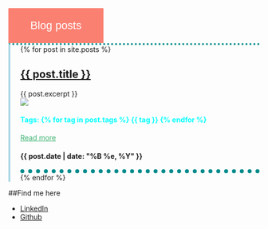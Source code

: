 <!-- <head>
{% if site.google_analytics and jekyll.environment == 'production' %}
{% include analytics.html %}
{% endif %}
</head> -->

<style>
  .blue-border {
    border-left:solid 4px lightblue; 
    padding-left:20px;
    border-top:dotted 4px darkcyan;
  }

  [class$="post"] {
    border-bottom:dotted 8px darkcyan;
  }

  img {
    max-width: 20%;
    height: auto;
    border-radius: 10%;
    opacity: 0.8;
  }

  p a {
    color: mediumseagreen;
  }

  p a:hover { 
    color: darkseagreen;
    transition: 0.2s
  }

  img:hover { 
    transform: scale(1.05) rotate(5deg) translate(20px, 0px);
  }

  .change-color {
    font: 22px Arial;
    display: inline-block;
    padding: 1em 2em;
    text-align: center;
    color: white;
    background: red; /* default color */

    /* "to left" / "to right" - affects initial color */
    background: linear-gradient(to left, salmon 50%, lightblue 50%) right;
    background-size: 200%;
    transition: .5s ease-out;
  }
  .change-color:hover {
    background-position: left;
  }

  .tag-filter {
    margin-bottom: 20px;
  }

  .tag-filter__button {
    padding: 10px 15px;
    margin-right: 10px;
    background-color: #f1f1f1;
    border: none;
    border-radius: 5px;
    font-size: 14px;
    cursor: pointer;
  }

  .tag-filter__button.active {
    background-color: #333;
    color: #fff;
  }

  .tags
  {
    color: Aqua
  }
</style>

<div class="change-color">Blog posts</div>

<!-- The buttons don't work correctly yet... -->
<!-- <div class="tag-filter">
  <button class="tag-filter__button active" data-filter="all">All</button>
  <button class="tag-filter__button" data-filter="cloud">Cloud</button>
  <button class="tag-filter__button" data-filter="csharp">C#</button>
  <button class="tag-filter__button" data-filter="devops">DevOps</button>
</div> -->

<div class="blue-border">
  {% for post in site.posts %}
    <article class="post">
      <h1>
        <a href="{{ site.baseurl }}{{ post.url }}">{{ post.title }}</a>
      </h1>
      <div class="entry">
        {{ post.excerpt }}
      </div>
      <picture>
        <img src="{{ site.baseurl }}/images/{{ post.image }}">
      </picture>
      <h4 class=tags>
        Tags: 
        {% for tag in post.tags %}
          {{ tag }}
        {% endfor %}
      </h4>   
      <p class="right"><a href="{{ site.baseurl }}{{ post.url }}">Read more</a></p>
      <h4>
        <p class="post_date">{{ post.date | date: "%B %e, %Y" }}</p>
      </h4>
    </article>
  {% endfor %}
</div>

##Find me here
- [LinkedIn](https://www.linkedin.com/in/casper-dijkstra-30661897/)
- [Github](https://github.com/cdijkstra)

<script>
// Add event listener to tag buttons
const tagButtons = document.querySelectorAll('.tag-filter__button');
const blogPosts = document.querySelectorAll('.post');

tagButtons.forEach((button) => {
  button.addEventListener('click', () => {
    // Remove 'active' class from all buttons
    tagButtons.forEach((btn) => btn.classList.remove('active'));

    // Add 'active' class to the clicked button
    button.classList.add('active');

    const filter = button.getAttribute('data-filter');

    // Filter the blog posts based on the selected tag
    blogPosts.forEach((post) => {
      if (filter === 'all' || post.getAttribute('data-tags').includes(filter)) {
        post.style.display = 'block';
      } else {
        post.style.display = 'none';
      }
    });
  });
});
</script>